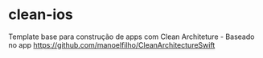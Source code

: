 # clean-ios


Template base para construção de apps com Clean Architeture - Baseado no app https://github.com/manoelfilho/CleanArchitectureSwift
